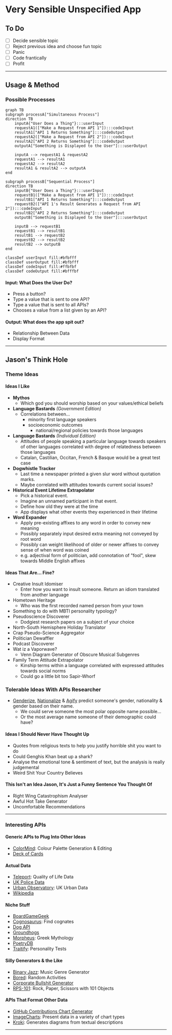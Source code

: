# Very Sensible Unspecified App

## To Do

- [ ] Decide sensible topic
- [ ] Reject previous idea and choose fun topic
- [ ] Panic
- [ ] Code frantically
- [ ] Profit

---

## Usage & Method

### Possible Processes

```mermaid
graph TB
subgraph processA["Simultaneous Process"]
direction TB
	inputA{"User Does a Thing"}:::userInput
	requestA1(["Make a Request from API 1"]):::codeInput
	resultA1["API 1 Returns Something"]:::codeOutput
	requestA2(["Make a Request from API 2"]):::codeInput
	resultA2["API 2 Returns Something"]:::codeOutput
	outputA["Something is Displayed to the User"]:::userOutput
	
	inputA --> requestA1 & requestA2
	requestA1 --> resultA1
	requestA2 --> resultA2
	resultA1 & resultA2 --> outputA
end

subgraph processB["Sequential Process"]
direction TB
	inputB{"User Does a Thing"}:::userInput
	requestB1(["Make a Request from API 1"]):::codeInput
	resultB1["API 1 Returns Something"]:::codeOutput
	requestB2(["API 1's Result Generates a Request from API 2"]):::codeInput
	resultB2["API 2 Returns Something"]:::codeOutput
	outputB["Something is Displayed to the User"]:::userOutput
	
	inputB --> requestB1
	requestB1 --> resultB1
	resultB1 --> requestB2
	requestB2 --> resultB2
	resultB2 --> outputB
end

classDef userInput fill:#bfbfff
classDef userOutput fill:#bfbfff
classDef codeInput fill:#ffbfbf
classDef codeOutput fill:#bfffbf
```

#### Input: What Does the User Do?

- Press a button?
- Type a value that is sent to one API?
- Type a value that is sent to all APIs?
- Chooses a value from a list given by an API?

#### Output: What does the app spit out?

- Relationship Between Data
- Display Format

---

## Jason's Think Hole

### Theme Ideas

#### Ideas I Like

- **Mythos**
	- Which god you should worship based on your values/ethical beliefs
- **Language Bastards** _(Government Edition)_
	- Correlations between...
 		- minority first language speakers
   		- socioeconomic outcomes
     		- national/regional policies towards those languages
- **Language Bastards** _(Individual Edition)_
	- Attitudes of people speaking a particular language towards speakers of other languages correlated with degree of relatedness between those languages
	- Catalan, Castilian, Occitan, French & Basque would be a great test case
- **Dogwhistle Tracker**
	- Last time a newspaper printed a given slur word without quotation marks.
	- Maybe correlated with attitudes towards current social issues?
- **Historical Event Lifetime Extrapolator**
	- Pick a historical event.
	- Imagine an unnamed participant in that event.
	- Define how old they were at the time
	- App displays what other events they experienced in their lifetime
- **Word Expander**
	- Apply pre-existing affixes to any word in order to convey new meaning
	- Possibly separately input desired extra meaning not conveyed by root word
	- Possibly can weight likelihood of older or newer affixes to convey sense of when word was coined
	- e.g. adjectival form of politician, add connotation of "fool", skew towards Middle English affixes

#### Ideas That Are... Fine?

- Creative Insult Idomiser
	- Enter how you want to insult someone. Return an idiom translated from another language
- Hometown Heritage
	- Who was the first recorded named person from your town
- Something to do with MBTI personality typology?
- Pseudoscience Discoverer
	- Dodgiest research papers on a subject of your choice
- North-South Hemisphere Holiday Translator
- Crap Pseudo-Science Aggregator
- Politician Dewaffler
- Podcast Discoverer
- Wat iz a Vaporwave?
	- Venn Diagram Generator of Obscure Musical Subgenres
- Family Term Attitude Extrapolator
	- Kinship terms within a language correlated with expressed attitudes towards social norms
	- Could go a little bit too Sapir-Whorf

### Tolerable Ideas With APIs Researcher

- [Genderize](https://genderize.io/), [Nationalize](https://nationalize.io/) & [Agify](https://agify.io/) predict someone's gender, nationality & gender based on their name.
	- We could serve someone the most polar opposite name possible...
	- Or the most average name someone of their demographic could have?

#### Ideas I Should Never Have Thought Up

- Quotes from religious texts to help you justify horrible shit you want to do
- Could Genghis Khan beat up a shark?
- Analyse the emotional tone & sentiment of text, but the analysis is really judgemental
- Weird Shit Your Country Believes

#### This Isn't an Idea Jason, It's Just a Funny Sentence You Thought Of

- Right Wing Catastrophism Analyser
- Awful Hot Take Generator
- Uncomfortable Recommendations

---

### Interesting APIs

#### Generic APIs to Plug Into Other Ideas

- [ColorMind](http://colormind.io/api-access/): Colour Palette Generation & Editing
- [Deck of Cards](https://deckofcardsapi.com/)

#### Actual Data

- [Teleport](https://developers.teleport.org/api/): Quality of Life Data
- [UK Police Data](https://data.police.uk/docs/)
- [Urban Observatory](https://newcastle.urbanobservatory.ac.uk/): UK Urban Data
- [Wikipedia](https://www.mediawiki.org/wiki/API)

#### Niche Stuff

- [BoardGameGeek](https://boardgamegeek.com/wiki/page/BGG_XML_API2?ref=apislist.com)
- [Cognosaurus](https://github.com/JohnLapis/cognosaurus): Find cognates
- [Dog API](https://dog.ceo/dog-api/)
- [Groundhogs](https://groundhog-day.com/?ref=apislist.com)
- [Morpheus](https://github.com/morpheusgraphql/mythology-api): Greek Mythology
- [PoetryDB](https://github.com/thundercomb/poetrydb)
- [Traitify](https://app.traitify.com/developer): Personality Tests

#### Silly Generators & the Like

- [Binary Jazz](https://binaryjazz.us/genrenator-api/): Music Genre Generator
- [Bored](https://www.boredapi.com/): Random Activities
- [Corporate Bullshit Generator](https://github.com/sameerkumar18/corporate-bs-generator-api)
- [RPS-101](https://rps101.pythonanywhere.com/api?ref=apislist.com): Rock, Paper, Scissors with 101 Objects

#### APIs That Format Other Data

- [GitHub Contributions Chart Generator](https://github-contributions.vercel.app/)
- [ImageCharts](https://documentation.image-charts.com/): Present data in a variety of chart types
- [Kroki](https://kroki.io/): Generates diagrams from textual descriptions

---

